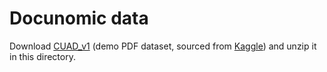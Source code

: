 # Docunomic data

Download [CUAD_v1](https://pub-2f787ac515f74bafa6b547f8bcd01f11.r2.dev) (demo PDF dataset, sourced from [Kaggle](https://www.kaggle.com/datasets/konradb/atticus-open-contract-dataset-aok-beta))  and unzip it in this directory.